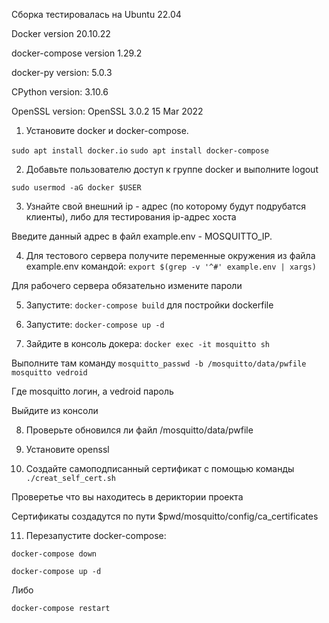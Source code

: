 Сборка тестировалась на Ubuntu 22.04 

Docker version 20.10.22

docker-compose version 1.29.2

docker-py version: 5.0.3

CPython version: 3.10.6

OpenSSL version: OpenSSL 3.0.2 15 Mar 2022

1. Установите docker и docker-compose.

```sudo apt install docker.io```
```sudo apt install docker-compose```

2. Добавьте пользователю доступ к группе docker и выполните logout

```sudo usermod -aG docker $USER```

3. Узнайте свой внешний ip - адрес (по которому будут подрубатся клиенты), либо для тестирования ip-адрес хоста

Введите данный адрес в файл example.env - MOSQUITTO_IP.

4. Для тестового сервера получите переменные окружения из файла example.env командой: ```export $(grep -v '^#' example.env | xargs)```

Для рабочего сервера обязательно измените пароли

5. Запустите: ```docker-compose build``` для постройки dockerfile

6. Запустите: ```docker-compose up -d```

7. Зайдите в консоль докера: ```docker exec -it mosquitto sh```

Выполните там команду ```mosquitto_passwd -b /mosquitto/data/pwfile mosquitto vedroid```

Где mosquitto логин, а vedroid пароль

Выйдите из консоли

8. Проверьте обновился ли файл /mosquitto/data/pwfile

9. Установите openssl

10. Создайте самоподписанный сертификат с помощью команды ```./creat_self_cert.sh```

Проверетье что вы находитесь в дериктории проекта

Сертификаты создадутся по пути $pwd/mosquitto/config/ca_certificates

11. Перезапустите docker-compose: 

```docker-compose down``` 

```docker-compose up -d```

Либо 

```docker-compose restart```